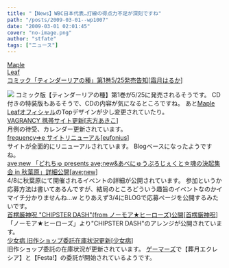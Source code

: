 ```yaml
---
title: "【News】WBC日本代表…打線の得点力不足が深刻ですね"
path: "/posts/2009-03-01--wp1007"
date: "2009-03-01 02:01:45"
cover: "no-image.png"
author: "stfate"
tags: ["ニュース"]
---
```


<style type="text/css">
<!--
p {white-space: pre-wrap};
-->
</style>

<a class="topics" href="http://shimotsukin.com/" target="_blank">Maple Leaf コミック「ティンダーリアの種」第1巻5/25発売告知</a><span class="junre">[<a href="http://shimotsukin.com/" target="_blank">霜月はるか</a>]</span>
<div class="news"><a href="http://tindharia.net/" target="_blank"><img src="http://tindharia.net/ban_400.jpg"></a>
コミック版【ティンダーリアの種】第1巻が5/25に発売されるそうです。
CD付きの特装版もあるそうで、CDの内容が気になるところですね。
あと<a href="http://shimotsukin.com/" target="_blank">Maple Leafオフィシャル</a>のTopデザインが少し変更されていたり。</div>
<a class="topics" href="http://www.vagrancy.jp/" target="_blank">VAGRANCY 携帯サイト更新</a><span class="junre">[<a href="http://www.vagrancy.jp/" target="_blank">志方あきこ</a>]</span>
<div class="news">月例の待受、カレンダー更新されています。</div>
<a class="topics" href="http://eufonius.net/" target="_blank">frequency⇒e サイトリニューアル</a><span class="junre">[<a href="http://eufonius.net/" target="_blank">eufonius</a>]</span>
<div class="news">サイトが全面的にリニューアルされています。
Blogベースになったようですね。</div>
<a class="topics" href="http://www.avenew.jp/" target="_blank">ave;new 「どれちゅ presents ave;new&あべにゅうぷろじぇくと☆魂の決起集会 in 秋葉原」詳細公開</a><span class="junre">[<a href="http://www.avenew.jp/" target="_blank">ave;new</a>]</span>
<div class="news">4/8に秋葉原にて開催されるイベントの詳細が公開されています。
参加というか応募方法は書いてあるんですが、結局のところどういう趣旨のイベントなのかイマイチ分かりませんね…w
とりあえず3/4にBLOGで応募ページを公開するみたいです。</div>
<a class="topics" href="http://www.human-bbq.com/" target="_blank">首楞厳神呪 "CHIPSTER DASH"(from ノーモア★ヒーローズ)公開</a><span class="junre">[<a href="http://www.human-bbq.com/" target="_blank">首楞厳神呪</a>]</span>
<div class="news">「ノーモア★ヒーローズ」より"CHIPSTER DASH"のアレンジが公開されています。</div>
<a class="topics" href="http://www.girldisease.com/" target="_blank">少女病 旧作ショップ委託在庫状況更新</a><span class="junre">[<a href="http://www.girldisease.com/" target="_blank">少女病</a>]</span>
<div class="news">旧作ショップ委託の在庫状況が更新されています。
<a href="http://www.anibro.jp/recommend/recommend_dozin.html" target="_blank">ゲーマーズ</a>で【葬月エクレシア】と【Festa!】の委託が開始されているようです。</div>
